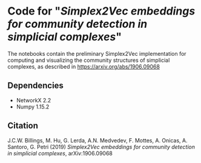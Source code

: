 # Code for "*Simplex2Vec embeddings for community detection in simplicial complexes*"
The notebooks contain the preliminary Simplex2Vec  implementation for computing and visualizing the community structures of simplicial complexes, as described in https://arxiv.org/abs/1906.09068


Dependencies
------------
* NetworkX 2.2
* Numpy 1.15.2


Citation
----------
J.C.W. Billings, M. Hu, G. Lerda, A.N. Medvedev, F. Mottes, A. Onicas, A. Santoro, G. Petri (2019) *Simplex2Vec embeddings for community detection in simplicial complexes*, arXiv:1906.09068
